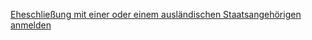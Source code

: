 [Eheschließung mit einer oder einem ausländischen Staatsangehörigen anmelden](https://www.service-bw.de/leistung/-/sbw/Eheschliessung+mit+einer+oder+einem+auslaendischen+Staatsangehoerigen+anmelden-190-leistung-0)



